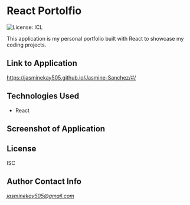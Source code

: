 # React Portolfio
![License: ICL](https://img.shields.io/badge/License-ISC-blue.svg)

This application is my personal portfolio built with React to showcase my coding projects. 

## Link to Application
https://jasminekay505.github.io/Jasmine-Sanchez/#/

## Technologies Used
- React

## Screenshot of Application


## License
ISC

## Author Contact Info
*jasminekay505@gmail.com*
